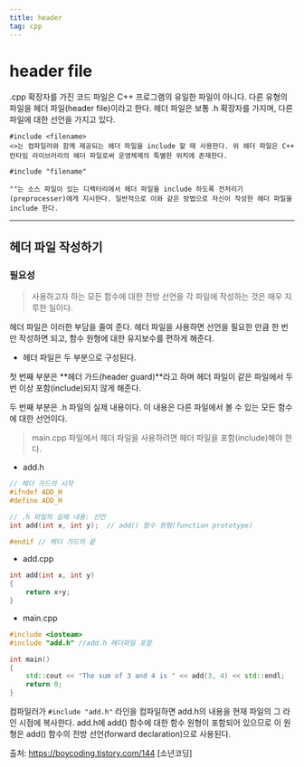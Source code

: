 ```yaml
---
title: header
tag: cpp
---
```


# header file

.cpp 확장자를 가진 코드 파일은 C++ 프로그램의 유일한 파일이 아니다. 다른 유형의 파일을 헤더 파일(header file)이라고 한다. 헤더 파일은 보통 .h 확장자를 가지며, 다른 파일에 대한 선언을 가지고 있다.

```
#include <filename> 
<>는 컴파일러와 함께 제공되는 헤더 파일을 include 할 때 사용한다. 위 헤더 파일은 C++ 런타임 라이브러리의 헤더 파일로써 운영체제의 특별한 위치에 존재한다.

#include "filename" 

""는 소스 파일이 있는 디렉터리에서 헤더 파일을 include 하도록 전처리기(preprocesser)에게 지시한다. 일반적으로 이와 같은 방법으로 자신이 작성한 헤더 파일을 include 한다.
```

  

---

## 헤더 파일 작성하기

### 필요성

>  사용하고자 하는 모든 함수에 대한 전방 선언을 각 파일에 작성하는 것은 매우 지루한 일이다.

헤더 파일은 이러한 부담을 줄여 준다. 헤더 파일을 사용하면 선언을 필요한 만큼 한 번만 작성하면 되고, 함수 원형에 대한 유지보수를 편하게 해준다.

+ 헤더 파일은 두 부분으로 구성된다.

첫 번째 부분은 **헤더 가드(header guard)**라고 하며 헤더 파일이 같은 파일에서 두 번 이상 포함(include)되지 않게 해준다.

두 번째 부분은 .h 파일의 실제 내용이다. 이 내용은 다른 파일에서 볼 수 있는 모든 함수에 대한 선언이다.

>  main.cpp 파일에서 헤더 파일을 사용하려면 헤더 파일을 포함(include)해야 한다.

+ add.h

```cpp
// 헤더 가드의 시작 
#ifndef ADD_H 
#define ADD_H 

// .h 파일의 실제 내용: 선언 
int add(int x, int y);  // add() 함수 원형(function prototype)

#endif // 헤더 가드의 끝
```

+ add.cpp

```cpp
int add(int x, int y)
{
	return x+y;
}	
```

+ main.cpp

```cpp
#include <iosteam>
#include "add.h" //add.h 헤더파일 포함

int main()
{
	std::cout << "The sum of 3 and 4 is " << add(3, 4) << std::endl;
	return 0;
}
```

컴파일러가 `#include "add.h"` 라인을 컴파일하면 add.h의 내용을 현재 파일의 그 라인 시점에 복사한다. add.h에 add() 함수에 대한 함수 원형이 포함되어 있으므로 이 원형은 add() 함수의 전방 선언(forward declaration)으로 사용된다.



출처: https://boycoding.tistory.com/144 [소년코딩]



